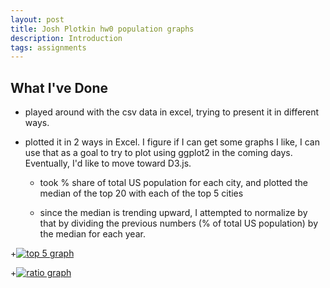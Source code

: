 ```yaml
---
layout: post
title: Josh Plotkin hw0 population graphs
description: Introduction
tags: assignments
---
```


## What I've Done

- played around with the csv data in excel, trying to present it in different ways.
- plotted it in 2 ways in Excel. I figure if I can get some graphs I like, I can use that as a goal to try to plot using ggplot2 in the coming days. Eventually, I'd like to move toward D3.js.

	* took % share of total US population for each city, and plotted the median of the top 20 with each of the top 5 cities

	* since the median is trending upward, I attempted to normalize by that by dividing the previous numbers (% of total US population) by the median for each year.


+[![top 5 graph](https://raw2.github.com/malecki/edav/gh-pages/assets/top5pct.png)](https://raw2.github.com/malecki/edav/gh-pages/assets/top5pct.png)

+[![ratio graph](https://raw2.github.com/malecki/edav/gh-pages/assets/top5ratio.png)](https://raw2.github.com/malecki/edav/gh-pages/assets/top5ratio.png)
